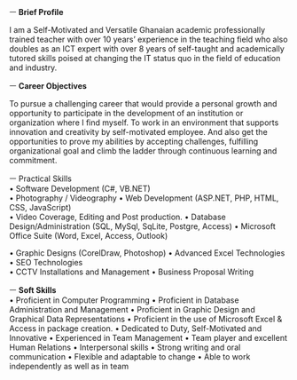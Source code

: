 ㅡ
**Brief Profile**

I am a Self-Motivated and Versatile Ghanaian academic professionally trained teacher with over 10 years’ experience in the teaching field who also doubles as an ICT expert with over 8 years of self-taught and academically tutored skills poised at changing the IT status quo in the field of education and industry.

ㅡ
**Career Objectives**

To pursue a challenging career that would provide a personal growth and opportunity to participate in the development of an institution or organization where I find myself.  To work in an environment that supports innovation and creativity by self-motivated employee.  And also get the opportunities to prove my abilities by accepting challenges, fulfilling organizational goal and climb the ladder through continuous learning and commitment.

ㅡ
Practical Skills	 
•	Software Development (C#, VB.NET)	
•	Photography / Videography
•	Web Development (ASP.NET, PHP, HTML, CSS, JavaScript)	
•	Video Coverage, Editing and Post production.
•	Database Design/Administration (SQL, MySql, SqLite, Postgre, Access)
•	Microsoft Office Suite (Word, Excel, Access, Outlook)

•	Graphic Designs (CorelDraw, Photoshop)
•	Advanced Excel Technologies
•	SEO Technologies	
•	CCTV Installations and Management
•	Business Proposal Writing

ㅡ
**Soft Skills**	 
•	Proficient in Computer Programming
•	Proficient in Database Administration and Management
•	Proficient in Graphic Design and Graphical Data Representations
•	Proficient in the use of Microsoft Excel & Access in package creation.
•	Dedicated to Duty, Self-Motivated and Innovative	•	Experienced in Team Management
•	Team player and excellent Human Relations
•	Interpersonal skills
•	Strong writing and oral communication
•	Flexible and adaptable to change 
•	Able to work independently as well as in team

